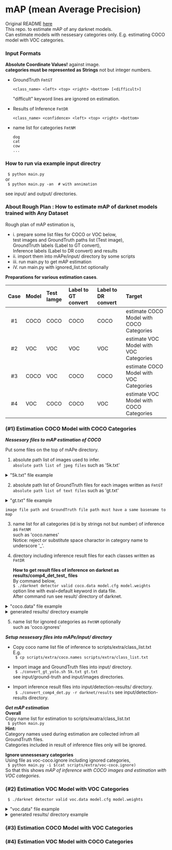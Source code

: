 # mAP (mean Average Precision)

Original README [here](https://github.com/Cartucho/mAP/blob/master/README.md)  
This repo. to estimate mAP of any darknet models.  
Can estimate models with nessesary categories only.
E.g. estimating COCO model with VOC categories.  

### Input Formats  

**Absolute Coordinate Values!** against image.  
**categories must be represented as Strings** not but integer numbers.  

- GroundTruth `FmtGT`  

    `<class_name> <left> <top> <right> <bottom> [<difficult>]`  

    "difficult" keyword lines are ignored on estimation.  

- Results of Inference `FmtDR`  

    `<class_name> <confidence> <left> <top> <right> <bottom>`  

- name list for categories `FmtNM`  
    ```
    dog
    cat
    cow
    ...
    ```

### How to run via example input directry  

` $ python main.py`  
    or  
` $ python main.py -an  # with annimation`  

see input/ and output/ directories.  

### About Rough Plan : How to estimate mAP of darknet models trained with Any Dataset  
Rough plan of mAP estimation is,  
* i.   prepare some list files for COCO or VOC below,  
    test images and GroundTruth paths list (Test image),  
    GroundTruth labels (Label to GT convert),  
    Inference labels (Label to DR convert) and results  
* ii.  import them into mAPe/input/ directory by some scripts  
* iii. run main.py to get mAP estimation  
* iV.  run main.py with ignored_list.txt optionally  

**Preparations for various estimation cases**.  

|Case |Model|Test Iamge|Label to GT convert|Label to DR convert|Target                                   |
|:-:  |:-   |:-        |:-                 |:-                 |:-                                       |
|#1   |COCO |COCO      |COCO               |COCO               |estimate COCO Model with COCO Categories |
|#2   |VOC  |VOC       |VOC                |VOC                |estimate VOC  Model with VOC  Categories |
|#3   |COCO |VOC       |COCO               |COCO               |estimate COCO Model with VOC  Categories |
|#4   |VOC  |COCO      |COCO               |VOC                |estimate VOC  Model with COCO Categories |

### (#1) Estimation COCO Model with COCO Categories  

***Nessesary files to mAP estimation of COCO***  

Put some files on the top of mAPe directory.  
1. absolute path list of images used to infer.  
   `absolute path list of jpeg files` such as '5k.txt'  

<details>
<summary>"5k.txt" file example</summary>
<p>

```
    /somewhere1/DATASET/coco/images/val2014/COCO_val2014_000000000164.jpg
    /somewhere2/DATASET/coco/images/val2014/COCO_val2014_000000000192.jpg
    /somewhere3/DATASET/coco/images/val2014/COCO_val2014_000000000283.jpg
...
```

</p>
</details>

2. absolute path list of GroundTruth files for each images written as `FmtGT`  
   `absolute path list of text files` such as 'gt.txt'  
<details>
<summary>"gt.txt" file example</summary>
<p>

```
    /anywhere2/labels/COCO_val2014_000000000164.txt
    /anywhere3/labels/COCO_val2014_000000000192.txt
    /anywhere4/labels/COCO_val2014_000000000283.txt
...
```

</p>
</details>

    image file path and GroundTruth file path must have a same basename to map  

3. name list for all categories (id is by strings not but number) of inference as `FmtNM`  
    such as 'coco.names'  
    Notice: reject or substitute space charactor in category name to underscore '_'.  

4. directory including inference result files for each classes written as `FmtDR`  

    **How to get result files of inference on darknet as results/comp4_det_test_ files**  
    By command below,  
    `$ ./darknet detector valid coco.data model.cfg model.weights`  
    option line with eval=default keyword in data file.  
    After command run see result/ directory of darknet.  

<details>
<summary>"coco.data" file example</summary>
<p>

```
    classes= 80
    train  = train.txt
    valid  = 5k.txt
    names  = data/coco.names
    backup = backup
    eval   = default
```

</p>
</details>

<details>
<summary>generated results/ directory example</summary>
<p>

```
    comp4_det_test_aeroplane.txt       comp4_det_test_bowl.txt         comp4_det_test_donut.txt
    comp4_det_test_apple.txt           comp4_det_test_broccoli.txt     comp4_det_test_elephant.txt
...
```

</p>
</details>

5. name list for ignored categories as `FmtNM` optionally  
    such as 'coco.ignores'  

***Setup nessesary files into mAPe/input/ directory***  

- Copy coco name list file of inference to scripts/extra/class_list.txt  
    E.g.  
    ` $ cp scripts/extra/coco.names scripts/extra/class_list.txt`  

- Import image and GroundTruth files into input/ directory.  
    ` $ ./convert_gt_yolo.sh 5k.txt gt.txt`  
      see input/ground-truth and input/images directories.  

- Import inference result files into input/detection-results/ directory.  
    ` $ ./convert_comp4_det.py -r darknet/results`
      see input/detection-results directory.  

***Get mAP estimation***  
**Overall**  
Copy name list for estimation to scripts/exatra/class_list.txt  
` $ python main.py`  
**Hint:**  
Category names used during estimation are collected infrom all GroundTruth files.  
Categories included in result of inference files only will be ignored.  

**Ignore unnessesary categories**  
Using file as voc-coco.ignore including ignored categories,  
` $ python main.py -i $(cat scripts/extra/voc-coco.ignore)`  
So that this shows _mAP of inference with COCO images and estimation with VOC categories_.  

### (#2) Estimation VOC Model with VOC Categories  

` $ ./darknet detector valid voc.data model.cfg model.weights`  

<details>
<summary>"voc.data" file example</summary>
<p>

```
    classes= 20
    train  = train.txt
    valid  = 2007_test100.txt
    names  = data/voc.names
    backup = backup
    eval   = default
```

</p>
</details>

<details>
<summary>generated results/ directory example</summary>
<p>

```
    comp4_det_test_aeroplane.txt  comp4_det_test_boat.txt    comp4_det_test_car.txt
    comp4_det_test_cow.txt comp4_det_test_bicycle.txt    comp4_det_test_bottle.txt
...
```

</p>
</details>

### (#3) Estimation COCO Model with VOC Categories  
### (#4) Estimation VOC Model with COCO Categories  

